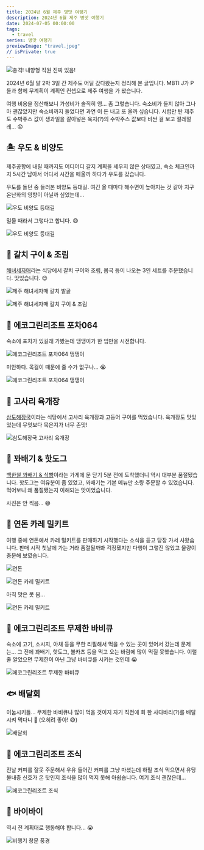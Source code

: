 ```yaml
---
title: 2024년 6월 제주 병맛 여행기
description: 2024년 6월 제주 병맛 여행기
date: 2024-07-05 00:00:00
tags:
  - travel
series: 병맛 여행기
previewImage: "travel.jpeg"
// isPrivate: true
---
```


![충격! 내향형 직원 진짜 있음!](./images/2024-06-jeju/mbti_ei.webp)

2024년 6월 말 2박 3일 간 제주도 어딜 갔다왔는지 정리해 본 글입니다. MBTI J가 P들과 함께 무계획이 계획인 컨셉으로 제주 여행을 가 봤습니다. 

여행 비용을 정산해보니 가성비가 솔직히 영... 좀 그렇습니다. 숙소비가 들지 않아 그나마 괜찮았지만 숙소비까지 들었다면 과연 이 돈 내고 또 올까 싶습니다. 시럽만 탄 제주도 수박주스 값이 생과일을 갈아넣은 육지(?)의 수박주스 값보다 비싼 걸 보고 절레절레... 😞


## 🏝️ 우도 & 비양도

제주공항에 내릴 때까지도 어디어디 갈지 계획을 세우지 않은 상태였고, 숙소 체크인까지 5시간 남아서 어디서 시간을 떼울까 하다가 우도를 갔습니다.

우도를 돌던 중 들러본 비양도 등대길. 여긴 올 때마다 해수면이 높아지는 것 같아 지구 온난화의 영향이 아닐까 싶었는데...

![우도 비양도 등대길](./images/2024-06-jeju/20240628_134407_biyangdo_lighthouse.webp)

밀물 때라서 그렇다고 합니다. 😅

![우도 비양도 등대길](./images/2024-06-jeju/20240628_134149_biyangdo_lighthouse.webp)


## 🐠 갈치 구이 & 조림

[해녀세자매](https://naver.me/5PS23KxT)라는 식당에서 갈치 구이와 조림, 몸국 등이 나오는 3인 세트를 주문했습니다. 맛있습니다. 😊

![제주 해녀세자매 갈치 발골](./images/2024-06-jeju/20240628_185121_sea_maiden_hairtail_deboning.webp)

![제주 해녀세자매 갈치 구이 & 조림](./images/2024-06-jeju/20240628_185353_sea_maiden_hairtail.webp)


## 🍻 에코그린리조트 포차064

숙소에 포차가 있길래 가봤는데 댕댕이가 한 입만을 시전합니다.

![에코그린리조트 포차064 댕댕이](./images/2024-06-jeju/20240628_215030_ecogreenresort_pub064_dog.webp)

미안하다. 목걸이 때문에 줄 수가 없구나... 😭

![에코그린리조트 포차064 댕댕이](./images/2024-06-jeju/20240628_204912_ecogreenresort_pub064_dog.webp)


## 🌿 고사리 육개장

[삼도해장국](https://naver.me/xnK81vg5)이라는 식당에서 고사리 육개장과 고등어 구이를 먹었습니다. 육개장도 맛있었는데 무엇보다 묵은지가 너무 존맛!

![삼도해장국 고사리 육개장](./images/2024-06-jeju/20240629_134429_bracken_stew.webp)


## 🍗 꽈배기 & 핫도그

[백한철 꽈배기 & 식빵](https://naver.me/G38bG7Fs)이라는 가게에 문 닫기 5분 전에 도착했더니 역시 대부분 품절됐습니다. 핫도그는 여유분이 좀 있었고, 꽈배기는 기본 메뉴만 소량 주문할 수 있었습니다. 먹어보니 왜 품절됐는지 이해되는 맛이었습니다.

사진은 안 찍음... 😅


## 🍛 연돈 카레 밀키트

여행 중에 연돈에서 카레 밀키트를 판매하기 시작했다는 소식을 듣고 당장 가서 사왔습니다. 판매 시작 첫날에 가는 거라 품절될까봐 걱정됐지만 다행이 그렇진 않았고 물량이 충분해 보였습니다.

![연돈](./images/2024-06-jeju/20240629_163131_yeondeon.webp)

![연돈 카레 밀키트](./images/2024-06-jeju/20240629_163217_yeondeon_curry_mealkit.webp)

아직 맛은 못 봄...

![연돈 카레 밀키트](./images/2024-06-jeju/20240630_131406_yeondeon_curry_mealkit.webp)


## 🍖 에코그린리조트 무제한 바비큐

숙소에 고기, 소시지, 야채 등을 무한 리필해서 먹을 수 있는 곳이 있어서 갔는데 문제는... 그 전에 꽈배기, 핫도그, 볼카츠 등을 먹고 오는 바람에 많이 먹질 못했습니다. 이럴 줄 알았으면 무제한이 아닌 그냥 바비큐를 시키는 것인데 😭

![에코그린리조트 무제한 바비큐](./images/2024-06-jeju/20240629_182808_ecogreenresort_unlimited_barbecue.webp)


## 🐟 배달회

이눔시키들... 무제한 바비큐나 많이 먹을 것이지 자기 직전에 회 한 사다바리(?)를 배달시켜 먹다니 😤 (오히려 좋아! 😅)

![배달회](./images/2024-06-jeju/20240629_221051_sashimi.webp)


## 🍳 에코그린리조트 조식

전날 커피를 잘못 주문해서 우유 들어간 커피를 그냥 마셨는데 하필 조식 먹으면서 유당불내증 신호가 온 탓인지 조식을 많이 먹지 못해 아쉽습니다. 여기 조식 괜찮은데...

![에코그린리조트 조식](./images/2024-06-jeju/20240630_072543_ecogreenresort_breakfast.webp)


## 👋 바이바이

역시 전 계획대로 행동해야 합니다... 😭

![비행기 창문 풍경](./images/2024-06-jeju/20240630_104158_airplane.webp)